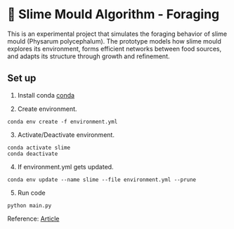 # 🧫 Slime Mould Algorithm - Foraging

This is an experimental project that simulates the foraging behavior of slime mould (Physarum polycephalum). The prototype models how slime mould explores its environment, forms efficient networks between food sources, and adapts its structure through growth and refinement.

## Set up
1. Install conda [conda](https://docs.conda.io/projects/conda/en/latest/user-guide/install/index.html)

2. Create environment.
```
conda env create -f environment.yml
```
3. Activate/Deactivate environment.
```
conda activate slime
conda deactivate
```
4. If environment.yml gets updated.
```
conda env update --name slime --file environment.yml --prune
```
5. Run code
```
python main.py
```

Reference: [Article](https://www.nature.com/articles/s41598-022-05439-w)